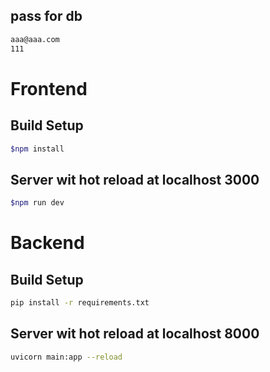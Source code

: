 ##  pass for db
```sh 
aaa@aaa.com
111
```

# Frontend

##  Build Setup
```sh 
$npm install 
```
##  Server wit hot reload at localhost 3000
```sh 
$npm run dev
```

# Backend

##  Build Setup
```sh 
pip install -r requirements.txt
```
##  Server wit hot reload at localhost 8000
```sh 
uvicorn main:app --reload
```
